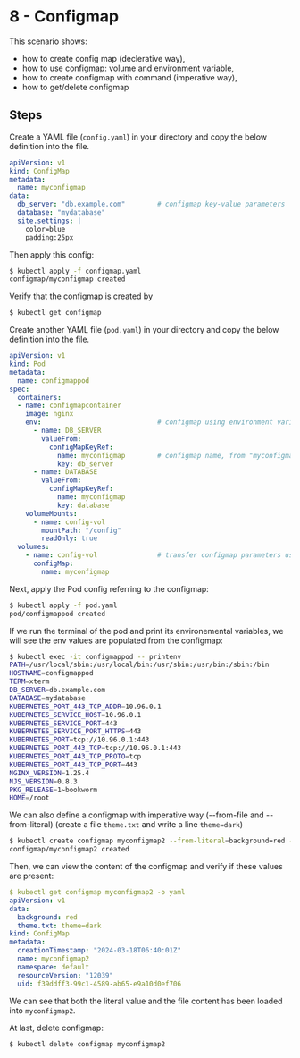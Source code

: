 # 8 - Configmap

This scenario shows:
- how to create config map (declerative way),
- how to use configmap: volume and environment variable,
- how to create configmap with command (imperative way),
- how to get/delete configmap


## Steps

Create a YAML file (`config.yaml`) in your directory and copy the below definition into the file.

```yaml
apiVersion: v1
kind: ConfigMap
metadata:
  name: myconfigmap               
data:
  db_server: "db.example.com"        # configmap key-value parameters
  database: "mydatabase"
  site.settings: |
    color=blue
    padding:25px
```
Then apply this config:
```bash
$ kubectl apply -f configmap.yaml
configmap/myconfigmap created
```
Verify that the configmap is created by

```bash
$ kubectl get configmap
```

Create another YAML file (`pod.yaml`) in your directory and copy the below definition into the file.

```yaml
apiVersion: v1
kind: Pod
metadata:
  name: configmappod
spec:
  containers:
  - name: configmapcontainer
    image: nginx
    env:                             # configmap using environment variable
      - name: DB_SERVER
        valueFrom:
          configMapKeyRef:           
            name: myconfigmap        # configmap name, from "myconfigmap" 
            key: db_server
      - name: DATABASE
        valueFrom:
          configMapKeyRef:
            name: myconfigmap
            key: database
    volumeMounts:
      - name: config-vol
        mountPath: "/config"
        readOnly: true
  volumes:
    - name: config-vol               # transfer configmap parameters using volume
      configMap:
        name: myconfigmap
```

Next, apply the Pod config referring to the configmap:
```bash
$ kubectl apply -f pod.yaml
pod/configmappod created
```

If we run the terminal of the pod and print its environemental variables, we will see the env values are populated from the configmap:

```bash
$ kubectl exec -it configmappod -- printenv
PATH=/usr/local/sbin:/usr/local/bin:/usr/sbin:/usr/bin:/sbin:/bin
HOSTNAME=configmappod
TERM=xterm
DB_SERVER=db.example.com
DATABASE=mydatabase
KUBERNETES_PORT_443_TCP_ADDR=10.96.0.1
KUBERNETES_SERVICE_HOST=10.96.0.1
KUBERNETES_SERVICE_PORT=443
KUBERNETES_SERVICE_PORT_HTTPS=443
KUBERNETES_PORT=tcp://10.96.0.1:443
KUBERNETES_PORT_443_TCP=tcp://10.96.0.1:443
KUBERNETES_PORT_443_TCP_PROTO=tcp
KUBERNETES_PORT_443_TCP_PORT=443
NGINX_VERSION=1.25.4
NJS_VERSION=0.8.3
PKG_RELEASE=1~bookworm
HOME=/root
```

We can also define a configmap with imperative way (--from-file and --from-literal) (create a file `theme.txt` and write a line `theme=dark`)

```bash
$ kubectl create configmap myconfigmap2 --from-literal=background=red --from-file=theme.txt
configmap/myconfigmap2 created
```
Then, we can view the content of the configmap and verify if these values are present:
```yaml
$ kubectl get configmap myconfigmap2 -o yaml
apiVersion: v1
data:
  background: red
  theme.txt: theme=dark
kind: ConfigMap
metadata:
  creationTimestamp: "2024-03-18T06:40:01Z"
  name: myconfigmap2
  namespace: default
  resourceVersion: "12039"
  uid: f39ddff3-99c1-4589-ab65-e9a10d0ef706
```
We can see that both the literal value and the file content has been loaded into `myconfigmap2`.

At last, delete configmap:

```bash
$ kubectl delete configmap myconfigmap2
```
